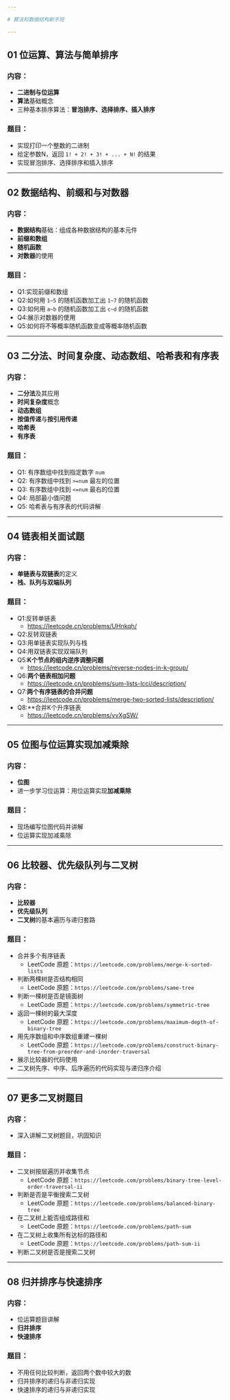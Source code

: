 ```yaml
---

# 算法和数据结构新手班

---
```


## 01 位运算、算法与简单排序

### **内容：**
* **二进制与位运算**
* **算法**基础概念
* 三种基本排序算法：**冒泡排序、选择排序、插入排序**

### **题目：**
* 实现打印一个整数的二进制
* 给定参数N，返回 `1! + 2! + 3! + ... + N!` 的结果
* 实现冒泡排序、选择排序和插入排序

---

## 02 数据结构、前缀和与对数器

### **内容：**
* **数据结构**基础：组成各种数据结构的基本元件
* **前缀和数组**
* **随机函数**
* **对数器**的使用

### **题目：**
* Q1:实现前缀和数组
* Q2:如何用 `1~5` 的随机函数加工出 `1~7` 的随机函数
* Q3:如何用 `a~b` 的随机函数加工出 `c~d` 的随机函数
* Q4:展示对数器的使用
* Q5:如何将不等概率随机函数变成等概率随机函数

---

## 03 二分法、时间复杂度、动态数组、哈希表和有序表

### **内容：**
* **二分法**及其应用
* **时间复杂度**概念
* **动态数组**
* **按值传递**与**按引用传递**
* **哈希表**
* **有序表**

### **题目：**
* Q1: 有序数组中找到指定数字 `num`
* Q2: 有序数组中找到 `>=num` 最左的位置
* Q3: 有序数组中找到 `<=num` 最右的位置
* Q4: 局部最小值问题
* Q5: 哈希表与有序表的代码讲解

---

## 04 链表相关面试题

### **内容：**
* **单链表与双链表**的定义
* **栈、队列与双端队列**

### **题目：**
* Q1:反转单链表
  * https://leetcode.cn/problems/UHnkqh/
* Q2:反转双链表
* Q3:用单链表实现队列与栈
* Q4:用双链表实现双端队列
* Q5:**K个节点的组内逆序调整问题**
  * https://leetcode.cn/problems/reverse-nodes-in-k-group/
* Q6:**两个链表相加问题**
  * https://leetcode.cn/problems/sum-lists-lcci/description/
* Q7:**两个有序链表的合并问题**
  * https://leetcode.cn/problems/merge-two-sorted-lists/description/
* Q8:**合并K个升序链表
  * https://leetcode.cn/problems/vvXgSW/
---

## 05 位图与位运算实现加减乘除

### **内容：**
* **位图**
* 进一步学习位运算：用位运算实现**加减乘除**

### **题目：**
* 现场编写位图代码并讲解
* 位运算实现加减乘除

---

## 06 比较器、优先级队列与二叉树

### **内容：**
* **比较器**
* **优先级队列**
* **二叉树**的基本遍历与递归套路

### **题目：**
* 合并多个有序链表
    * LeetCode 原题：`https://leetcode.com/problems/merge-k-sorted-lists`
* 判断两棵树是否结构相同
    * LeetCode 原题：`https://leetcode.com/problems/same-tree`
* 判断一棵树是否是镜面树
    * LeetCode 原题：`https://leetcode.com/problems/symmetric-tree`
* 返回一棵树的最大深度
    * LeetCode 原题：`https://leetcode.com/problems/maximum-depth-of-binary-tree`
* 用先序数组和中序数组重建一棵树
    * LeetCode 原题：`https://leetcode.com/problems/construct-binary-tree-from-preorder-and-inorder-traversal`
* 展示比较器的代码使用
* 二叉树先序、中序、后序遍历的代码实现与递归序介绍

---

## 07 更多二叉树题目

### **内容：**
* 深入讲解二叉树题目，巩固知识

### **题目：**
* 二叉树按层遍历并收集节点
    * LeetCode 原题：`https://leetcode.com/problems/binary-tree-level-order-traversal-ii`
* 判断是否是平衡搜索二叉树
    * LeetCode 原题：`https://leetcode.com/problems/balanced-binary-tree`
* 在二叉树上能否组成路径和
    * LeetCode 原题：`https://leetcode.com/problems/path-sum`
* 在二叉树上收集所有达标的路径和
    * LeetCode 原题：`https://leetcode.com/problems/path-sum-ii`
* 判断二叉树是否是搜索二叉树

---

## 08 归并排序与快速排序

### **内容：**
* 位运算题目讲解
* **归并排序**
* **快速排序**

### **题目：**
* 不用任何比较判断，返回两个数中较大的数
* 归并排序的递归与非递归实现
* 快速排序的递归与非递归实现